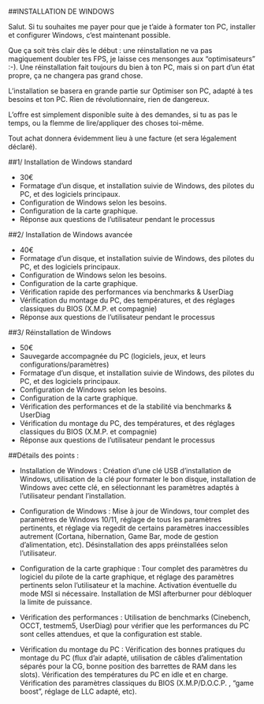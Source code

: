 ##INSTALLATION DE WINDOWS 


Salut. Si tu souhaites me payer pour que je t’aide à formater ton PC, installer et configurer Windows, c’est maintenant possible.

Que ça soit très clair dès le début : une réinstallation ne va pas magiquement doubler tes FPS, je laisse ces mensonges aux “optimisateurs” :-). Une réinstallation fait toujours du bien à ton PC, mais si on part d’un état propre, ça ne changera pas grand chose.


L’installation se basera en grande partie sur Optimiser son PC, adapté à tes besoins et ton PC. Rien de révolutionnaire, rien de dangereux.

L’offre est simplement disponible suite à des demandes, si tu as pas le temps, ou la flemme de lire/appliquer des choses toi-même.

Tout achat donnera évidemment lieu à une facture (et sera légalement déclaré).


##1/ Installation de Windows standard

- 30€
- Formatage d’un disque, et installation suivie de Windows, des pilotes du PC, et des logiciels principaux.
- Configuration de Windows selon les besoins.
- Configuration de la carte graphique.
- Réponse aux questions de l’utilisateur pendant le processus



##2/ Installation de Windows avancée

- 40€
- Formatage d’un disque, et installation suivie de Windows, des pilotes du PC, et des logiciels principaux.
- Configuration de Windows selon les besoins.
- Configuration de la carte graphique.
- Vérification rapide des performances via benchmarks & UserDiag
- Vérification du montage du PC, des températures, et des réglages classiques du BIOS (X.M.P. et compagnie)
- Réponse aux questions de l’utilisateur pendant le processus


##3/ Réinstallation de Windows

- 50€
- Sauvegarde accompagnée du PC (logiciels, jeux, et leurs configurations/paramètres)
- Formatage d’un disque, et installation suivie de Windows, des pilotes du PC, et des logiciels principaux.
- Configuration de Windows selon les besoins.
- Configuration de la carte graphique.
- Vérification des performances et de la stabilité via benchmarks & UserDiag
- Vérification du montage du PC, des températures, et des réglages classiques du BIOS (X.M.P. et compagnie)
- Réponse aux questions de l’utilisateur pendant le processus




##Détails des points :


- Installation de Windows :
Création d’une clé USB d’installation de Windows, utilisation de la clé pour formater le bon disque, installation de Windows avec cette clé, en sélectionnant les paramètres adaptés à l’utilisateur pendant l’installation.


- Configuration de Windows :
Mise à jour de Windows, tour complet des paramètres de Windows 10/11, réglage de tous les paramètres pertinents, et réglage via regedit de certains paramètres inaccessibles autrement (Cortana, hibernation, Game Bar, mode de gestion d’alimentation, etc). Désinstallation des apps préinstallées selon l’utilisateur.


- Configuration de la carte graphique :
Tour complet des paramètres du logiciel du pilote de la carte graphique, et réglage des paramètres pertinents selon l’utilisateur et la machine. Activation éventuelle du mode MSI si nécessaire. Installation de MSI afterburner pour débloquer la limite de puissance.



- Vérification des performances :
Utilisation de benchmarks (Cinebench, OCCT, testmem5, UserDiag) pour vérifier que les performances du PC sont celles attendues, et que la configuration est stable.



- Vérification du montage du PC :
Vérification des bonnes pratiques du montage du PC (flux d’air adapté, utilisation de câbles d’alimentation séparés pour la CG, bonne position des barrettes de RAM dans les slots). Vérification des températures du PC en idle et en charge. Vérification des paramètres classiques du BIOS (X.M.P/D.O.C.P. , “game boost”, réglage de LLC adapté, etc).
